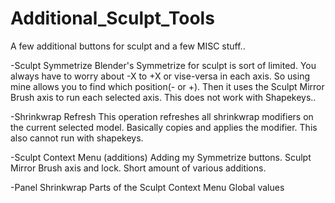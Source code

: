 # Additional_Sculpt_Tools
A few additional buttons for sculpt and a few MISC stuff..

-Sculpt Symmetrize Blender's Symmetrize for sculpt is sort of limited. You always have to worry about -X to +X or vise-versa in each axis. So using mine allows you to find which position(- or +). Then it uses the Sculpt Mirror Brush axis to run each selected axis. This does not work with Shapekeys..

-Shrinkwrap Refresh This operation refreshes all shrinkwrap modifiers on the current selected model. Basically copies and applies the modifier. This also cannot run with shapekeys.

-Sculpt Context Menu (additions) Adding my Symmetrize buttons. Sculpt Mirror Brush axis and lock. Short amount of various additions.

-Panel Shrinkwrap Parts of the Sculpt Context Menu Global values
